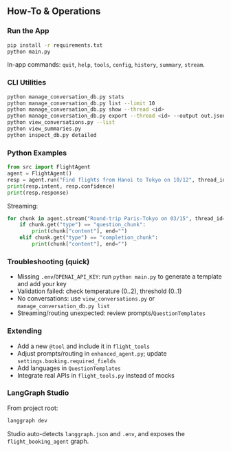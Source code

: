 ## How-To & Operations

### Run the App
```bash
pip install -r requirements.txt
python main.py
```
In-app commands: `quit`, `help`, `tools`, `config`, `history`, `summary`, `stream`.

### CLI Utilities
```bash
python manage_conversation_db.py stats
python manage_conversation_db.py list --limit 10
python manage_conversation_db.py show --thread <id>
python manage_conversation_db.py export --thread <id> --output out.json
python view_conversations.py --list
python view_summaries.py
python inspect_db.py detailed
```

### Python Examples
```python
from src import FlightAgent
agent = FlightAgent()
resp = agent.run("Find flights from Hanoi to Tokyo on 10/12", thread_id="demo", user_id="u1")
print(resp.intent, resp.confidence)
print(resp.response)
```
Streaming:
```python
for chunk in agent.stream("Round-trip Paris-Tokyo on 03/15", thread_id="demo", user_id="u1"):
    if chunk.get("type") == "question_chunk":
        print(chunk["content"], end="")
    elif chunk.get("type") == "completion_chunk":
        print(chunk["content"], end="")
```

### Troubleshooting (quick)
- Missing `.env`/`OPENAI_API_KEY`: run `python main.py` to generate a template and add your key
- Validation failed: check temperature (0..2), threshold (0..1)
- No conversations: use `view_conversations.py` or `manage_conversation_db.py list`
- Streaming/routing unexpected: review prompts/`QuestionTemplates`

### Extending
- Add a new `@tool` and include it in `flight_tools`
- Adjust prompts/routing in `enhanced_agent.py`; update `settings.booking.required_fields`
- Add languages in `QuestionTemplates`
- Integrate real APIs in `flight_tools.py` instead of mocks

### LangGraph Studio
From project root:
```bash
langgraph dev
```
Studio auto-detects `langgraph.json` and `.env`, and exposes the `flight_booking_agent` graph.
